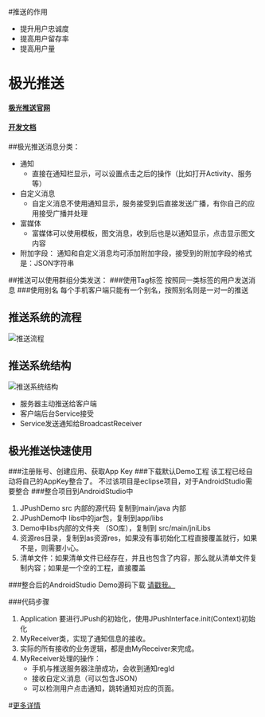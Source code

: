 #推送的作用
- 提升用户忠诚度
- 提高用户留存率
- 提高用户量

# 极光推送 
#### [极光推送官网](http://jpush.cn "极光推送")
#### [开发文档](http://jpush.cn "极光推送")

##极光推送消息分类：
- 通知
	- 直接在通知栏显示，可以设置点击之后的操作（比如打开Activity、服务等）
- 自定义消息
	- 自定义消息不使用通知显示，服务接受到后直接发送广播，有你自己的应用接受广播并处理
- 富媒体
	- 富媒体可以使用模板，图文消息，收到后也是以通知显示，点击显示图文内容
- 附加字段： 通知和自定义消息均可添加附加字段，接受到的附加字段的格式是：JSON字符串

##推送可以使用群组分类发送：
###使用Tag标签
按照同一类标签的用户发送消息
###使用别名
每个手机客户端只能有一个别名，按照别名则是一对一的推送


## 推送系统的流程

![推送流程](http://7xj2yt.com1.z0.glb.clouddn.com/android_JPush.png)

## 推送系统结构
![推送系统结构](http://7xj2yt.com1.z0.glb.clouddn.com/android_JPush_推送系统结构.png)

- 服务器主动推送给客户端
- 客户端后台Service接受
- Service发送通知给BroadcastReceiver

## 极光推送快速使用
###注册账号、创建应用、获取App Key
###下载默认Demo工程
该工程已经自动将自己的AppKey整合了。
不过该项目是eclipse项目，对于AndroidStudio需要整合
###整合项目到AndroidStudio中
1. JPushDemo src 内部的源代码 复制到main/java 内部
2. JPushDemo中 libs中的jar包，复制到app/libs 
3. Demo中libs内部的文件夹 （SO库），复制到 src/main/jniLibs
4. 资源res目录，复制到as资源res，如果没有事初始化工程直接覆盖就行，如果不是，则需要小心。
5. 清单文件：如果清单文件已经存在，并且也包含了内容，那么就从清单文件复制内容；如果是一个空的工程，直接覆盖

###整合后的AndroidStudio Demo源码下载
[请戳我。](http://7xnhm8.com1.z0.glb.clouddn.com/android_Jwenyue.zip)

###代码步骤
1. Application 要进行JPush的初始化，使用JPushInterface.init(Context)初始化
2. MyReceiver类，实现了通知信息的接收。
3. 实际的所有接收的业务逻辑，都是由MyReceiver来完成。
4. MyReceiver处理的操作：
	- 手机与推送服务器注册成功，会收到通知regId
	- 接收自定义消息（可以包含JSON）
	- 可以检测用户点击通知，跳转通知对应的页面。

#[更多详情](http://7xnhm8.com1.z0.glb.clouddn.com/android_JPush.pdf)
